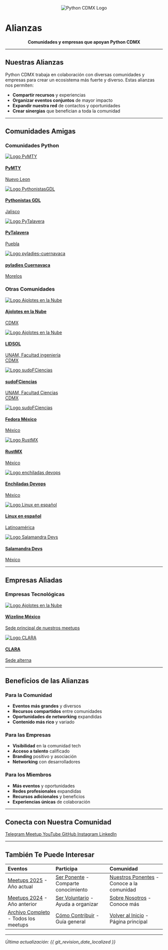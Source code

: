 <div align="center">
  <img src="/images/logo.png" alt="Python CDMX Logo">
</div>

# Alianzas <i class="fas fa-handshake"></i>

<div align="center">
  <b>Comunidades y empresas que apoyan Python CDMX</b>
</div>

---

## <i class="fas fa-heart"></i> Nuestras Alianzas

Python CDMX trabaja en colaboración con diversas comunidades y empresas para crear un ecosistema más fuerte y diverso. Estas alianzas nos permiten:

- **Compartir recursos** y experiencias
- **Organizar eventos conjuntos** de mayor impacto
- **Expandir nuestra red** de contactos y oportunidades
- **Crear sinergias** que benefician a toda la comunidad

---

## <i class="fas fa-users"></i> Comunidades Amigas

### <i class="fas fa-star"></i> Comunidades Python

<div class="communities-grid">

<!-- PyMTY-->
<a href="https://social.org.mx/@pymty" target="_blank" rel="noopener noreferrer">
  <div class="community-card">
    <img src="/images/comunidades/pymty.png" alt="Logo PyMTY">
    <h4><i class="fab fa-python"></i>PyMTY</h4>
    <p>Nuevo Leon</p>
  </div>
</a>

<!-- Pythonistas GDL -->
<a href="https://pythonistas-gdl.org/" target="_blank" rel="noopener noreferrer">
  <div class="community-card">
    <img src="/images/comunidades/pythonistas-GDL.jpg" alt="Logo PythonistasGDL">
    <h4><i class="fab fa-python"></i>Pythonistas GDL</h4>
    <p>Jalisco</p>
  </div>
</a>

<!-- PyTalavera -->
<a href="https://www.facebook.com/profile.php?id=61559788469426" target="_blank" rel="noopener noreferrer">
  <div class="community-card">
    <img src="/images/comunidades/pyTalavera.jpg" alt="Logo PyTalavera">
    <h4><i class="fab fa-python"></i>PyTalavera</h4>
    <p>Puebla</p>
  </div>
</a>

<!-- Pyladies Cuernavaca -->
<a href="https://pyladies-cuernavaca.quarto.pub/web/" target="_blank" rel="noopener noreferrer">
  <div class="community-card">
    <img src="/images/comunidades/pyladies-cuernavaca.png" alt="Logo pyladies-cuernavaca">
    <h4><i class="fab fa-python"></i>pyladies Cuernavaca</h4>
    <p>Morelos</p>
  </div>
</a>

</div>

### <i class="fas fa-code"></i> Otras Comunidades

<div class="communities-grid">

<!-- Ajolotes en la nube -->
<a href="https://www.meetup.com/es/ajolotesenlanube/" target="_blank" rel="noopener noreferrer">
  <div class="community-card">
    <img src="/images/comunidades/ajolotes-nube.png" alt="Logo Ajolotes en la Nube">
    <h4><i class="fab fa-aws"></i> Ajolotes en la Nube</h4>
    <p>CDMX</p>
  </div>
</a>

<!-- LIDSOL -->
<a href="https://www.meetup.com/es/ajolotesenlanube/" target="_blank" rel="noopener noreferrer">
  <div class="community-card">
    <img src="/images/comunidades/lidsol.png" alt="Logo Ajolotes en la Nube">
    <h4><i class="fas fa-code"></i> LIDSOL</h4>
    <p>UNAM, Facultad ingeniería<br>CDMX</p>
  </div>
</a>

<!-- sudofCiencias -->
<a href="https://linktr.ee/sudo_fciencias" target="_blank" rel="noopener noreferrer">
  <div class="community-card">
    <img src="/images/comunidades/sudofciencias.jpeg" alt="Logo sudoFCiencias">
    <h4><i class="fas fa-code"></i> sudoFCiencias</h4>
    <p>UNAM, Facultad Ciencias<br>CDMX</p>
  </div>
</a>

<!-- Fedora México-->
<a href="https://fedoramx.fedorapeople.org/" target="_blank" rel="noopener noreferrer">
  <div class="community-card">
    <img src="/images/comunidades/fedoramexico.png" alt="Logo sudoFCiencias">
    <h4><i class="fab fa-linux"></i> Fedora México</h4>
    <p>México</p>
  </div>

</a>

<!-- RustMX-->
<a href="https://rustmx.github.io/" target="_blank" rel="noopener noreferrer">
  <div class="community-card">
    <img src="/images/comunidades/rustmx.png" alt="Logo RustMX">
    <h4><i class="fab fa-rust"></i> RustMX</h4>
    <p>México</p>
  </div>
</a>
<!-- Enchiladas Devops-->
<a href="https://enchiladasdevops.com/" target="_blank" rel="noopener noreferrer">
  <div class="community-card">
    <img src="/images/comunidades/enchiladas-devops.png" alt="Logo enchiladas devops">
    <h4><i class="fas fa-server"></i> Enchiladas Devops</h4>
    <p>México</p>
  </div>
</a>

<!-- Linux en español -->
<a href="https://t.me/linuxito" target="_blank" rel="noopener noreferrer">
  <div class="community-card">
    <img src="/images/comunidades/LinuxEnEspanol.jpg" alt="Logo Linux en español">
    <h4><i class="fab fa-linux"></i> Linux en español</h4>
    <p>Latinoamérica</p>
  </div>
</a>

<!-- Salamandra DEVS-->
<a href="https://t.me/salamandradevs" target="_blank" rel="noopener noreferrer">
  <div class="community-card">
    <img src="/images/comunidades/salamandra-devs.jpg" alt="Logo Salamandra Devs">
    <h4><i class="fas fa-code"></i> Salamandra Devs</h4>
    <p>México</p>
  </div>
</a>
</div>

---

## <i class="fas fa-building"></i> Empresas Aliadas

### <i class="fas fa-star"></i> Empresas Tecnológicas

<div class="communities-grid">

<!-- Wizeline Mexico -->
<a href="https://www.meetup.com/es/ajolotesenlanube/" target="_blank" rel="noopener noreferrer">
  <div class="community-card">
    <img src="/images/comunidades/wizeline.png" alt="Logo Ajolotes en la Nube">
    <h4><i class="fas fa-building"></i> Wizeline México</h4>
    <p>Sede principal de nuestros meetups</p>
  </div>
</a>

<!-- Clara -->
<a href="https://www.meetup.com/es/ajolotesenlanube/" target="_blank" rel="noopener noreferrer">
  <div class="community-card">
    <img src="/images/comunidades/clara.png" alt="Logo CLARA">
    <h4><i class="fas fa-building"></i> CLARA</h4>
    <p>Sede alterna</p>
  </div>
</a>
</div>

---

## <i class="fas fa-handshake"></i> Beneficios de las Alianzas

### <i class="fas fa-users"></i> Para la Comunidad
- **Eventos más grandes** y diversos
- **Recursos compartidos** entre comunidades
- **Oportunidades de networking** expandidas
- **Contenido más rico** y variado

### <i class="fas fa-building"></i> Para las Empresas
- **Visibilidad** en la comunidad tech
- **Acceso a talento** calificado
- **Branding** positivo y asociación
- **Networking** con desarrolladores

### <i class="fas fa-star"></i> Para los Miembros
- **Más eventos** y oportunidades
- **Redes profesionales** expandidas
- **Recursos adicionales** y beneficios
- **Experiencias únicas** de colaboración

---

## <i class="fas fa-link"></i> Conecta con Nuestra Comunidad

<div class="community-links">
    <a href="https://t.me/PythonCDMX" target="_blank" rel="noopener noreferrer">
        <i class="fab fa-telegram"></i> Telegram
    </a>
    <a href="https://www.meetup.com/python-mexico" target="_blank" rel="noopener noreferrer">
        <i class="fab fa-meetup"></i> Meetup
    </a>
    <a href="https://www.youtube.com/@PythonMexico" target="_blank" rel="noopener noreferrer">
        <i class="fab fa-youtube"></i> YouTube
    </a>
    <a href="https://github.com/PythonMexico/pythonCDMX" target="_blank" rel="noopener noreferrer">
        <i class="fab fa-github"></i> GitHub
    </a>
    <a href="https://www.instagram.com/pythoncdmx/" target="_blank" rel="noopener noreferrer">
        <i class="fab fa-instagram"></i> Instagram
    </a>
    <a href="https://www.linkedin.com/groups/13126454/" target="_blank" rel="noopener noreferrer">
        <i class="fab fa-linkedin"></i> LinkedIn
    </a>
</div>

---

## <i class="fas fa-star"></i> También Te Puede Interesar

| <i class="fas fa-calendar"></i> **Eventos** | <i class="fas fa-microphone"></i> **Participa** | <i class="fas fa-users"></i> **Comunidad** |
|:---|:---|:---|
| [Meetups 2025](../meetups/2025/) - Año actual | [Ser Ponente](ponentes.md) - Comparte conocimiento | [Nuestros Ponentes](ponentes.md) - Conoce a la comunidad |
| [Meetups 2024](../meetups/2024/) - Año anterior | [Ser Voluntario](voluntarios.md) - Ayuda a organizar | [Sobre Nosotros](../about.md) - Conoce más |
| [Archivo Completo](../meetups/index.md) - Todos los meetups | [Cómo Contribuir](como-contribuir.md) - Guía general | [Volver al Inicio](../index.md) - Página principal |

---

*<i class="fas fa-clock"></i> Última actualización: {{ git_revision_date_localized }}*
